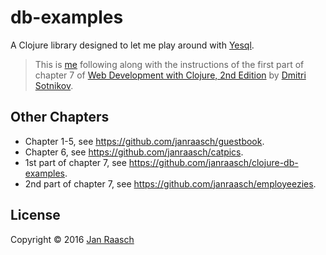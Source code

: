 # db-examples

A Clojure library designed to let me play around with [Yesql][yesql].

> This is [me][jan] following along with the instructions of the first part of chapter 7 of [Web Development with Clojure, 2nd Edition][webdevclo] by [Dmitri Sotnikov][dimtri].

## Other Chapters
 - Chapter 1-5, see https://github.com/janraasch/guestbook.
 - Chapter 6, see https://github.com/janraasch/catpics.
 - 1st part of chapter 7, see https://github.com/janraasch/clojure-db-examples.
 - 2nd part of chapter 7, see https://github.com/janraasch/employeezies.

## License

Copyright © 2016 [Jan Raasch][jan]

[yesql]: https://github.com/krisajenkins/yesql
[webdevclo]: https://pragprog.com/book/dswdcloj2/web-development-with-clojure-second-edition
[dimtri]: http://yogthos.net
[jan]: http://janraasch.com
